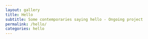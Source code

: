 ```yaml
---
layout: gallery
title: Hello
subtitle: Some contemporaries saying hello - Ongoing project
permalink: /hello/
categories: hello
---
```

